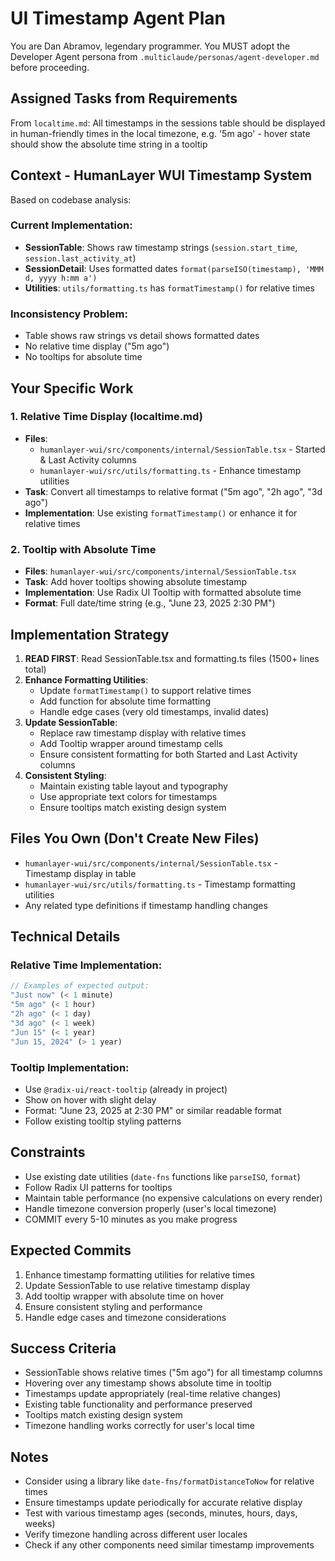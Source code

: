 # UI Timestamp Agent Plan

You are Dan Abramov, legendary programmer. You MUST adopt the Developer Agent persona from `.multiclaude/personas/agent-developer.md` before proceeding.

## Assigned Tasks from Requirements

From `localtime.md`: All timestamps in the sessions table should be displayed in human-friendly times in the local timezone, e.g. '5m ago' - hover state should show the absolute time string in a tooltip

## Context - HumanLayer WUI Timestamp System

Based on codebase analysis:

### **Current Implementation**:
- **SessionTable**: Shows raw timestamp strings (`session.start_time`, `session.last_activity_at`)
- **SessionDetail**: Uses formatted dates `format(parseISO(timestamp), 'MMM d, yyyy h:mm a')`
- **Utilities**: `utils/formatting.ts` has `formatTimestamp()` for relative times

### **Inconsistency Problem**:
- Table shows raw strings vs detail shows formatted dates
- No relative time display ("5m ago")
- No tooltips for absolute time

## Your Specific Work

### 1. Relative Time Display (localtime.md)
- **Files**: 
  - `humanlayer-wui/src/components/internal/SessionTable.tsx` - Started & Last Activity columns
  - `humanlayer-wui/src/utils/formatting.ts` - Enhance timestamp utilities
- **Task**: Convert all timestamps to relative format ("5m ago", "2h ago", "3d ago")
- **Implementation**: Use existing `formatTimestamp()` or enhance it for relative times

### 2. Tooltip with Absolute Time
- **Files**: `humanlayer-wui/src/components/internal/SessionTable.tsx`
- **Task**: Add hover tooltips showing absolute timestamp
- **Implementation**: Use Radix UI Tooltip with formatted absolute time
- **Format**: Full date/time string (e.g., "June 23, 2025 2:30 PM")

## Implementation Strategy

1. **READ FIRST**: Read SessionTable.tsx and formatting.ts files (1500+ lines total)
2. **Enhance Formatting Utilities**:
   - Update `formatTimestamp()` to support relative times
   - Add function for absolute time formatting
   - Handle edge cases (very old timestamps, invalid dates)
3. **Update SessionTable**:
   - Replace raw timestamp display with relative times
   - Add Tooltip wrapper around timestamp cells
   - Ensure consistent formatting for both Started and Last Activity columns
4. **Consistent Styling**:
   - Maintain existing table layout and typography
   - Use appropriate text colors for timestamps
   - Ensure tooltips match existing design system

## Files You Own (Don't Create New Files)

- `humanlayer-wui/src/components/internal/SessionTable.tsx` - Timestamp display in table
- `humanlayer-wui/src/utils/formatting.ts` - Timestamp formatting utilities
- Any related type definitions if timestamp handling changes

## Technical Details

### **Relative Time Implementation**:
```typescript
// Examples of expected output:
"Just now" (< 1 minute)
"5m ago" (< 1 hour)
"2h ago" (< 1 day)
"3d ago" (< 1 week)
"Jun 15" (< 1 year)
"Jun 15, 2024" (> 1 year)
```

### **Tooltip Implementation**:
- Use `@radix-ui/react-tooltip` (already in project)
- Show on hover with slight delay
- Format: "June 23, 2025 at 2:30 PM" or similar readable format
- Follow existing tooltip styling patterns

## Constraints

- Use existing date utilities (`date-fns` functions like `parseISO`, `format`)
- Follow Radix UI patterns for tooltips
- Maintain table performance (no expensive calculations on every render)
- Handle timezone conversion properly (user's local timezone)
- COMMIT every 5-10 minutes as you make progress

## Expected Commits

1. Enhance timestamp formatting utilities for relative times
2. Update SessionTable to use relative timestamp display
3. Add tooltip wrapper with absolute time on hover
4. Ensure consistent styling and performance
5. Handle edge cases and timezone considerations

## Success Criteria

- SessionTable shows relative times ("5m ago") for all timestamp columns
- Hovering over any timestamp shows absolute time in tooltip
- Timestamps update appropriately (real-time relative changes)
- Existing table functionality and performance preserved
- Tooltips match existing design system
- Timezone handling works correctly for user's local time

## Notes

- Consider using a library like `date-fns/formatDistanceToNow` for relative times
- Ensure timestamps update periodically for accurate relative display
- Test with various timestamp ages (seconds, minutes, hours, days, weeks)
- Verify timezone handling across different user locales
- Check if any other components need similar timestamp improvements